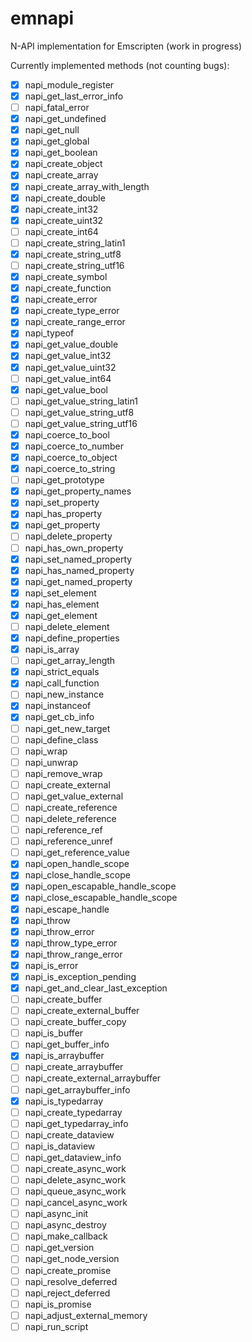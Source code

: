 # emnapi
N-API implementation for Emscripten (work in progress)

Currently implemented methods (not counting bugs):

 - [x] napi_module_register
 - [x] napi_get_last_error_info
 - [ ] napi_fatal_error
 - [x] napi_get_undefined
 - [x] napi_get_null
 - [x] napi_get_global
 - [x] napi_get_boolean
 - [x] napi_create_object
 - [x] napi_create_array
 - [x] napi_create_array_with_length
 - [x] napi_create_double
 - [x] napi_create_int32
 - [x] napi_create_uint32
 - [ ] napi_create_int64
 - [ ] napi_create_string_latin1
 - [x] napi_create_string_utf8
 - [ ] napi_create_string_utf16
 - [x] napi_create_symbol
 - [x] napi_create_function
 - [x] napi_create_error
 - [x] napi_create_type_error
 - [x] napi_create_range_error
 - [x] napi_typeof
 - [x] napi_get_value_double
 - [x] napi_get_value_int32
 - [x] napi_get_value_uint32
 - [ ] napi_get_value_int64
 - [x] napi_get_value_bool
 - [ ] napi_get_value_string_latin1
 - [ ] napi_get_value_string_utf8
 - [ ] napi_get_value_string_utf16
 - [x] napi_coerce_to_bool
 - [x] napi_coerce_to_number
 - [x] napi_coerce_to_object
 - [x] napi_coerce_to_string
 - [ ] napi_get_prototype
 - [x] napi_get_property_names
 - [x] napi_set_property
 - [x] napi_has_property
 - [x] napi_get_property
 - [ ] napi_delete_property
 - [ ] napi_has_own_property
 - [x] napi_set_named_property
 - [x] napi_has_named_property
 - [x] napi_get_named_property
 - [x] napi_set_element
 - [x] napi_has_element
 - [x] napi_get_element
 - [ ] napi_delete_element
 - [x] napi_define_properties
 - [x] napi_is_array
 - [ ] napi_get_array_length
 - [x] napi_strict_equals
 - [x] napi_call_function
 - [ ] napi_new_instance
 - [x] napi_instanceof
 - [x] napi_get_cb_info
 - [ ] napi_get_new_target
 - [ ] napi_define_class
 - [ ] napi_wrap
 - [ ] napi_unwrap
 - [ ] napi_remove_wrap
 - [ ] napi_create_external
 - [ ] napi_get_value_external
 - [ ] napi_create_reference
 - [ ] napi_delete_reference
 - [ ] napi_reference_ref
 - [ ] napi_reference_unref
 - [ ] napi_get_reference_value
 - [x] napi_open_handle_scope
 - [x] napi_close_handle_scope
 - [x] napi_open_escapable_handle_scope
 - [x] napi_close_escapable_handle_scope
 - [x] napi_escape_handle
 - [x] napi_throw
 - [x] napi_throw_error
 - [x] napi_throw_type_error
 - [x] napi_throw_range_error
 - [x] napi_is_error
 - [x] napi_is_exception_pending
 - [x] napi_get_and_clear_last_exception
 - [ ] napi_create_buffer
 - [ ] napi_create_external_buffer
 - [ ] napi_create_buffer_copy
 - [ ] napi_is_buffer
 - [ ] napi_get_buffer_info
 - [x] napi_is_arraybuffer
 - [ ] napi_create_arraybuffer
 - [ ] napi_create_external_arraybuffer
 - [ ] napi_get_arraybuffer_info
 - [x] napi_is_typedarray
 - [ ] napi_create_typedarray
 - [ ] napi_get_typedarray_info
 - [ ] napi_create_dataview
 - [ ] napi_is_dataview
 - [ ] napi_get_dataview_info
 - [ ] napi_create_async_work
 - [ ] napi_delete_async_work
 - [ ] napi_queue_async_work
 - [ ] napi_cancel_async_work
 - [ ] napi_async_init
 - [ ] napi_async_destroy
 - [ ] napi_make_callback
 - [ ] napi_get_version
 - [ ] napi_get_node_version
 - [ ] napi_create_promise
 - [ ] napi_resolve_deferred
 - [ ] napi_reject_deferred
 - [ ] napi_is_promise
 - [ ] napi_adjust_external_memory
 - [ ] napi_run_script
